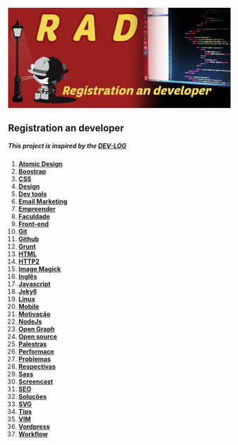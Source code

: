 ![Alt text](/image/rad.png "Registration an developer")
## Registration an developer
##### This project is inspired by	 the [DEV-LOG](https://github.com/ericdouglas/dev-log)

1. **[Atomic Design](source/atomic-design/readme.md)**
1. **[Boostrap](source/atomic-design/readme.md)**
1. **[CSS](source/css/readme.md)**
1. **[Design](source/design/readme.md)**
1. **[Dev tools](source/DevTools/readme.md)**
1. **[Email Marketing](source/email-marketing/readme.md)**
1. **[Empreender](source/empreender/readme.md)**
1. **[Faculdade](source/faculdade/readme.md)**
1. **[Front-end](source/front-end/readme.md)**
1. **[Git](source/git/readme.md)**
1. **[Github](source/github/readme.md)**
1. **[Grunt](source/grunt-js/readme.md)**
1. **[HTML](source/html/readme.md)**
1. **[HTTP2](source/http2/readme.md)**
1. **[Image Magick](source/ImageMargick/readme.md)**
1. **[Inglês](source/ingles/readme.md)**
1. **[Javascript](source/javascript/readme.md)**
1. **[Jekyll](source/jekyll/readme.md)**
1. **[Linux](source/linux/readme.md)**
1. **[Mobile](source/mobile/readme.md)**
1. **[Motivação](source/motivacao/readme.md)**
1. **[NodeJs](source/nodejs/readme.md)**
1. **[Open Graph](source/open-graph/readme.md)**
1. **[Open source](source/open-source/readme.md)**
1. **[Palestras](source/palestras/readme.md)**
1. **[Performace](source/performace/readme.md)**
1. **[Problemas](source/problemas/readme.md)**
1. **[Respectivas](source/respectivas/readme.md)**
1. **[Sass](source/sass/readme.md)**
1. **[Screencast](source/screencast/readme.md)**
1. **[SEO](source/seo/readme.md)**
1. **[Soluções](source/solucoes/readme.md)**
1. **[SVG](source/svg/readme.md)**
1. **[Tips](source/tips/readme.md)**
1. **[VIM](source/vim/readme.md)**
1. **[Vordpress](source/wordpress/readme.md)**
1. **[Workflow](source/workflow/readme.md)**


